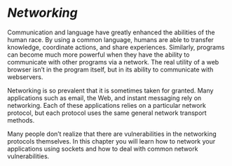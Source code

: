 # *__Networking__*

Communication and language have greatly enhanced the abilities of the human race. By using a common language, humans are able to transfer knowledge, coordinate actions, and share experiences. Similarly, programs can become much more powerful when they have the ability to communicate with other programs via a network. The real utility of a web browser isn’t in the program itself, but in its ability to communicate with
webservers.

Networking is so prevalent that it is sometimes taken for granted. Many applications such as email, the Web, and instant messaging rely on networking. Each of these applications relies on a particular network protocol, but each protocol uses the same general network transport methods.

Many people don’t realize that there are vulnerabilities in the networking protocols themselves. In this chapter you will learn how to network your applications using sockets and how to deal with common network vulnerabilities.